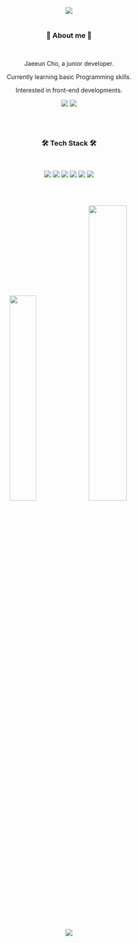 <!-- 
capsule render: https://github.com/kyechan99/capsule-render

-->

<div align=center>
<img src="https://capsule-render.vercel.app/api?&section=header&type=waving&color=auto&height=200&text=Hello%20World!&fontAlignY=40&fontSize=40&fontColor=FFFFFF&animation=fadeIn" />
<br>
<br>

<h3 align="center"><b> 🦄 About me 🦄 </b></h3>
<br>
<p> Jaeeun Cho, a junior developer. </p>
<p> Currently learning basic Programming skills. </p>
<p> Interested in front-end developments. </p>
<p>
  <a href="https://twitter.com/iamjaeeuncho" target="_blank">
   <img src = "https://img.shields.io/badge/iamjaeeuncho-1DA1F2?style=flat-square&logo=Twitter&logoColor=white"></a>
  <a href="mailto:redjoun@gmail.com?Subject=FromGithub" target="_blank">
   <img src = "https://img.shields.io/badge/redjoun@gmail.com-EA4335?style=flat-square&logo=Gmail&logoColor=white"></a>
</p>
<br>
<br>

<h3 align="center"><b> 🛠 Tech Stack 🛠 </b></h3>
<br>
<p align="center">
<img src="https://img.shields.io/badge/Python-3776AB?style=flat-square&logo=Python&logoColor=white"/> 
<img src="https://img.shields.io/badge/Java-F48E00?style=flat-square&logo=Java&logoColor=white"/>
<img src="https://img.shields.io/badge/HTML5-E34F26?style=flat-square&logo=HTML5&logoColor=white"/>
<img src="https://img.shields.io/badge/CSS3-1572B6?style=flat-square&logo=CSS3&logoColor=white"/>
<img src="https://img.shields.io/badge/JavaScript-F7DF1E?style=flat-square&logo=JavaScript&logoColor=white"/>
<img src="https://img.shields.io/badge/MySQL-4479A1?style=flat-square&logo=MySQL&logoColor=white"/>
</p>
<br>
<br>

<p align="center">
<img src="https://github-readme-stats.vercel.app/api/top-langs/?username=iamjaeeuncho&exclude_repo=iamjaeeuncho.github.io&layout=compact" width="35%" />
<img src="https://github-readme-stats.vercel.app/api?username=iamjaeeuncho&theme=default_repocard&show_icons=true" width="42%" />
</p>
<br>
<br>
<a href="https://hits.seeyoufarm.com"><img src="https://hits.seeyoufarm.com/api/count/incr/badge.svg?url=https%3A%2F%2Fgithub.com%2Fiamjaeeuncho&count_bg=%2379C83D&title_bg=%23555555&icon=&icon_color=%23E7E7E7&title=hits&edge_flat=false"/></a>
</div>
